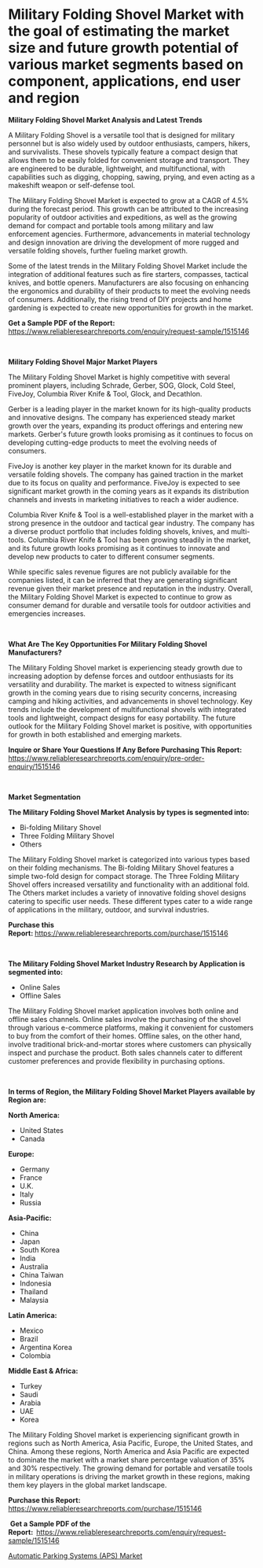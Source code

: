 <p><h1>Military Folding Shovel Market with the goal of estimating the market size and future growth potential of various market segments based on component, applications, end user and region</h1></p><p><strong>Military Folding Shovel Market Analysis and Latest Trends</strong></p>
<p><p>A Military Folding Shovel is a versatile tool that is designed for military personnel but is also widely used by outdoor enthusiasts, campers, hikers, and survivalists. These shovels typically feature a compact design that allows them to be easily folded for convenient storage and transport. They are engineered to be durable, lightweight, and multifunctional, with capabilities such as digging, chopping, sawing, prying, and even acting as a makeshift weapon or self-defense tool.</p><p>The Military Folding Shovel Market is expected to grow at a CAGR of 4.5% during the forecast period. This growth can be attributed to the increasing popularity of outdoor activities and expeditions, as well as the growing demand for compact and portable tools among military and law enforcement agencies. Furthermore, advancements in material technology and design innovation are driving the development of more rugged and versatile folding shovels, further fueling market growth.</p><p>Some of the latest trends in the Military Folding Shovel Market include the integration of additional features such as fire starters, compasses, tactical knives, and bottle openers. Manufacturers are also focusing on enhancing the ergonomics and durability of their products to meet the evolving needs of consumers. Additionally, the rising trend of DIY projects and home gardening is expected to create new opportunities for growth in the market.</p></p>
<p><strong>Get a Sample PDF of the Report:&nbsp;</strong> <a href="https://www.reliableresearchreports.com/enquiry/request-sample/1515146">https://www.reliableresearchreports.com/enquiry/request-sample/1515146</a></p>
<p>&nbsp;</p>
<p><strong>Military Folding Shovel Major Market Players</strong></p>
<p><p>The Military Folding Shovel Market is highly competitive with several prominent players, including Schrade, Gerber, SOG, Glock, Cold Steel, FiveJoy, Columbia River Knife & Tool, Glock, and Decathlon. </p><p>Gerber is a leading player in the market known for its high-quality products and innovative designs. The company has experienced steady market growth over the years, expanding its product offerings and entering new markets. Gerber's future growth looks promising as it continues to focus on developing cutting-edge products to meet the evolving needs of consumers.</p><p>FiveJoy is another key player in the market known for its durable and versatile folding shovels. The company has gained traction in the market due to its focus on quality and performance. FiveJoy is expected to see significant market growth in the coming years as it expands its distribution channels and invests in marketing initiatives to reach a wider audience.</p><p>Columbia River Knife & Tool is a well-established player in the market with a strong presence in the outdoor and tactical gear industry. The company has a diverse product portfolio that includes folding shovels, knives, and multi-tools. Columbia River Knife & Tool has been growing steadily in the market, and its future growth looks promising as it continues to innovate and develop new products to cater to different consumer segments.</p><p>While specific sales revenue figures are not publicly available for the companies listed, it can be inferred that they are generating significant revenue given their market presence and reputation in the industry. Overall, the Military Folding Shovel Market is expected to continue to grow as consumer demand for durable and versatile tools for outdoor activities and emergencies increases.</p></p>
<p>&nbsp;</p>
<p><strong>What Are The Key Opportunities For Military Folding Shovel Manufacturers?</strong></p>
<p><p>The Military Folding Shovel market is experiencing steady growth due to increasing adoption by defense forces and outdoor enthusiasts for its versatility and durability. The market is expected to witness significant growth in the coming years due to rising security concerns, increasing camping and hiking activities, and advancements in shovel technology. Key trends include the development of multifunctional shovels with integrated tools and lightweight, compact designs for easy portability. The future outlook for the Military Folding Shovel market is positive, with opportunities for growth in both established and emerging markets.</p></p>
<p><strong>Inquire or Share Your Questions If Any Before Purchasing This Report:</strong> <a href="https://www.reliableresearchreports.com/enquiry/pre-order-enquiry/1515146">https://www.reliableresearchreports.com/enquiry/pre-order-enquiry/1515146</a></p>
<p>&nbsp;</p>
<p><strong>Market Segmentation</strong></p>
<p><strong>The Military Folding Shovel Market Analysis by types is segmented into:</strong></p>
<p><ul><li>Bi-folding Military Shovel</li><li>Three Folding Military Shovel</li><li>Others</li></ul></p>
<p><p>The Military Folding Shovel market is categorized into various types based on their folding mechanisms. The Bi-folding Military Shovel features a simple two-fold design for compact storage. The Three Folding Military Shovel offers increased versatility and functionality with an additional fold. The Others market includes a variety of innovative folding shovel designs catering to specific user needs. These different types cater to a wide range of applications in the military, outdoor, and survival industries.</p></p>
<p><strong>Purchase this Report:&nbsp;</strong><a href="https://www.reliableresearchreports.com/purchase/1515146">https://www.reliableresearchreports.com/purchase/1515146</a></p>
<p>&nbsp;</p>
<p><strong>The Military Folding Shovel Market Industry Research by Application is segmented into:</strong></p>
<p><ul><li>Online Sales</li><li>Offline Sales</li></ul></p>
<p><p>The Military Folding Shovel market application involves both online and offline sales channels. Online sales involve the purchasing of the shovel through various e-commerce platforms, making it convenient for customers to buy from the comfort of their homes. Offline sales, on the other hand, involve traditional brick-and-mortar stores where customers can physically inspect and purchase the product. Both sales channels cater to different customer preferences and provide flexibility in purchasing options.</p></p>
<p>&nbsp;</p>
<p><strong>In terms of Region, the Military Folding Shovel Market Players available by Region are:</strong></p>
<p>
    <p> <strong> North America: </strong>
        <ul>
            <li>United States</li>
            <li>Canada</li>
        </ul>
        </p> 
    <p> <strong> Europe: </strong>
        <ul>
            <li>Germany</li>
            <li>France</li>
            <li>U.K.</li>
            <li>Italy</li>
            <li>Russia</li>
        </ul>
        </p> 
    <p> <strong> Asia-Pacific: </strong>
        <ul>
            <li>China</li>
            <li>Japan</li>
            <li>South Korea</li>
            <li>India</li>
            <li>Australia</li>
            <li>China Taiwan</li>
            <li>Indonesia</li>
            <li>Thailand</li>
            <li>Malaysia</li>
        </ul>
        </p> 
    <p> <strong> Latin America: </strong>
        <ul>
            <li>Mexico</li>
            <li>Brazil</li>
            <li>Argentina Korea</li>
            <li>Colombia</li>
        </ul>
        </p> 
    <p> <strong> Middle East & Africa: </strong>
        <ul>
            <li>Turkey</li>
            <li>Saudi</li>
            <li>Arabia</li>
            <li>UAE</li>
            <li>Korea</li>
        </ul>
    </p>
    </p>
<p><p>The Military Folding Shovel market is experiencing significant growth in regions such as North America, Asia Pacific, Europe, the United States, and China. Among these regions, North America and Asia Pacific are expected to dominate the market with a market share percentage valuation of 35% and 30% respectively. The growing demand for portable and versatile tools in military operations is driving the market growth in these regions, making them key players in the global market landscape.</p></p>
<p><strong>Purchase this Report: </strong><a href="https://www.reliableresearchreports.com/purchase/1515146">https://www.reliableresearchreports.com/purchase/1515146</a></p>
<p>&nbsp;<strong>Get a Sample PDF of the Report:&nbsp;&nbsp;</strong><a href="https://www.reliableresearchreports.com/enquiry/request-sample/1515146">https://www.reliableresearchreports.com/enquiry/request-sample/1515146</a></p>
<p><strong></strong></p>
<p><p><a href="https://gamy-alyssum-396.notion.site/Automatic-Parking-Systems-APS-Market-Analysis-Examines-its-Scope-on-Growth-Opportunities-and-Fore-d48ea412b1834f78acf5a1bb09a97677">Automatic Parking Systems (APS) Market</a></p></p>